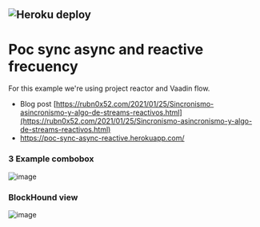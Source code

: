 ![Heroku deploy](https://pyheroku-badge.herokuapp.com/?app=poc-sync-async-reactive&style=flat)
---

# Poc sync async and reactive frecuency

For this example we're using project reactor and Vaadin flow.

- Blog post [https://rubn0x52.com/2021/01/25/Sincronismo-asincronismo-y-algo-de-streams-reactivos.html](https://rubn0x52.com/2021/01/25/Sincronismo-asincronismo-y-algo-de-streams-reactivos.html)
- https://poc-sync-async-reactive.herokuapp.com/

### 3 Example combobox

![image](https://user-images.githubusercontent.com/17187599/168399071-462bc641-37f4-4581-8aab-f543d8779b0c.png)

### BlockHound view

![image](https://user-images.githubusercontent.com/17187599/168399288-f53635f8-024a-4a79-9bc1-d9318a696dc5.png)

